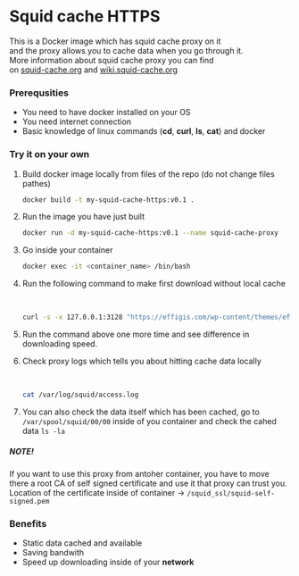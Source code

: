 # Squid cache HTTPS
This is a Docker image which has squid cache proxy on it\
and the proxy allows you to cache data when you go through it.\
More information about squid cache proxy you can find\
on [squid-cache.org](http://www.squid-cache.org/) and [wiki.squid-cache.org](https://wiki.squid-cache.org/)

### Prerequsities
* You need to have docker installed on your OS
* You need internet connection
* Basic knowledge of linux commands (**cd**, **curl**, **ls**, **cat**) and docker

### Try it on your own

1. Build docker image locally from files of the repo (do not change files pathes)
   <br>
   ```bash
   docker build -t my-squid-cache-https:v0.1 .
   ```
2. Run the image you have just built
   <br>
   ```bash
   docker run -d my-squid-cache-https:v0.1 --name squid-cache-proxy
   ```
3. Go inside your container
   <br>
   ```bash
   docker exec -it <container_name> /bin/bash
   ```
4. Run the following command to make first download without local cache

    <br>

   ```bash
   curl -s -x 127.0.0.1:3128 "https://effigis.com/wp-content/themes/effigis_2014/img/RapidEye_RapidEye_5m_RGB_Altotting_Germany_Agriculture_and_Forestry_2009MAY17_8bits_sub_r_2.jpg" -o /tmp/big_picture.jpg
   ```
5. Run the command above one more time and see difference in downloading speed.
6. Check proxy logs which tells you about hitting cache data locally
   
   <br>

   ```bash
   cat /var/log/squid/access.log
   ```

7. You can also check the data itself which has been cached, go to ```/var/spool/squid/00/00``` inside of you container and check the cahed data ```ls -la```

##### **NOTE**!
If you want to use this proxy from antoher container, you
have to move there a root CA of self signed certificate
and use it that proxy can trust you.
Location of the certificate inside of container -> ```/squid_ssl/squid-self-signed.pem```

### Benefits
* Static data cached and available
* Saving bandwith
* Speed up downloading inside of your **network**
